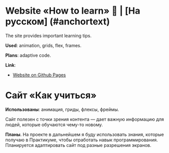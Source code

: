 # Website «How to learn» 🚀 | [На русском] (#anchortext)

The site provides important learning tips. 

**Used**: animation, grids, flex, frames.

**Plans**: adaptive code.

**Link**: 

* [Website on Github Pages](https://art-ka.github.io/how-to-learn/)


# <a name="anchortext" /> Сайт «Как учиться»

**Использованы**: анимация, гриды, флексы, фреймы.  

Сайт полезен с точки зрения контента — дает важную информацию для людей, которые обучаются чему-то новому. 

__Планы__. 
На проекте в дальнейшем я буду использовать знания, которые получаю в Практикуме, чтобы отработать навык программирования. 
Планируется адаптировать сайт под разные разрешения экранов. 
